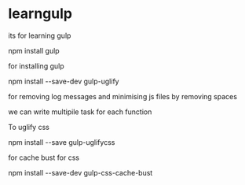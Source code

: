 # learngulp
its for learning gulp


npm install gulp 

for installing gulp


npm install --save-dev gulp-uglify


for removing log messages and minimising js files by removing spaces 


we can write multipile task for each function

 To  uglify css

npm install --save gulp-uglifycss

for cache bust for css

npm install --save-dev gulp-css-cache-bust

